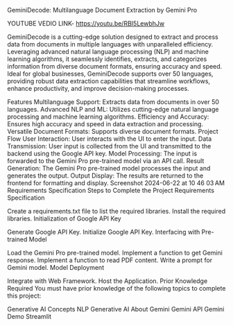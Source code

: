 GeminiDecode: Multilanguage Document Extraction by Gemini Pro

YOUTUBE VEDIO LINK- https://youtu.be/RBI5LewbhJw

GeminiDecode is a cutting-edge solution designed to extract and process data from documents in multiple languages with unparalleled efficiency. Leveraging advanced natural language processing (NLP) and machine learning algorithms, it seamlessly identifies, extracts, and categorizes information from diverse document formats, ensuring accuracy and speed. Ideal for global businesses, GeminiDecode supports over 50 languages, providing robust data extraction capabilities that streamline workflows, enhance productivity, and improve decision-making processes.

Features
Multilanguage Support: Extracts data from documents in over 50 languages.
Advanced NLP and ML: Utilizes cutting-edge natural language processing and machine learning algorithms.
Efficiency and Accuracy: Ensures high accuracy and speed in data extraction and processing.
Versatile Document Formats: Supports diverse document formats.
Project Flow
User Interaction: User interacts with the UI to enter the input.
Data Transmission: User input is collected from the UI and transmitted to the backend using the Google API key.
Model Processing: The input is forwarded to the Gemini Pro pre-trained model via an API call.
Result Generation: The Gemini Pro pre-trained model processes the input and generates the output.
Output Display: The results are returned to the frontend for formatting and display.
Screenshot 2024-06-22 at 10 46 03 AM
Requirements Specification
Steps to Complete the Project
Requirements Specification

Create a requirements.txt file to list the required libraries.
Install the required libraries.
Initialization of Google API Key

Generate Google API Key.
Initialize Google API Key.
Interfacing with Pre-trained Model

Load the Gemini Pro pre-trained model.
Implement a function to get Gemini response.
Implement a function to read PDF content.
Write a prompt for Gemini model.
Model Deployment

Integrate with Web Framework.
Host the Application.
Prior Knowledge Required
You must have prior knowledge of the following topics to complete this project:

Generative AI Concepts
NLP
Generative AI
About Gemini
Gemini API
Gemini Demo
Streamlit
